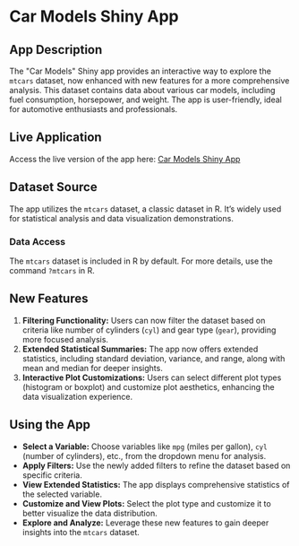 # Car Models Shiny App

## App Description
The "Car Models" Shiny app provides an interactive way to explore the `mtcars` dataset, now enhanced with new features for a more comprehensive analysis. This dataset contains data about various car models, including fuel consumption, horsepower, and weight. The app is user-friendly, ideal for automotive enthusiasts and professionals.

## Live Application
Access the live version of the app here: [Car Models Shiny App](https://yuefengzhao.shinyapps.io/assignment3/)

## Dataset Source
The app utilizes the `mtcars` dataset, a classic dataset in R. It’s widely used for statistical analysis and data visualization demonstrations.

### Data Access
The `mtcars` dataset is included in R by default. For more details, use the command `?mtcars` in R.

## New Features
1. **Filtering Functionality:** Users can now filter the dataset based on criteria like number of cylinders (`cyl`) and gear type (`gear`), providing more focused analysis.
2. **Extended Statistical Summaries:** The app now offers extended statistics, including standard deviation, variance, and range, along with mean and median for deeper insights.
3. **Interactive Plot Customizations:** Users can select different plot types (histogram or boxplot) and customize plot aesthetics, enhancing the data visualization experience.

## Using the App
- **Select a Variable:** Choose variables like `mpg` (miles per gallon), `cyl` (number of cylinders), etc., from the dropdown menu for analysis.
- **Apply Filters:** Use the newly added filters to refine the dataset based on specific criteria.
- **View Extended Statistics:** The app displays comprehensive statistics of the selected variable.
- **Customize and View Plots:** Select the plot type and customize it to better visualize the data distribution.
- **Explore and Analyze:** Leverage these new features to gain deeper insights into the `mtcars` dataset.
